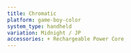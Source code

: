 ```yaml
---
title: Chromatic
platform: game-boy-color
system_type: handheld
variation: Midnight / JP
accessories: + Rechargeable Power Core
---
```

